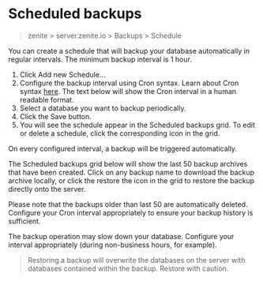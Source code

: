 # Scheduled backups

> zenite > server.zenite.io > Backups > Schedule

You can create a schedule that will backup your database automatically in regular intervals. The minimum backup interval is 1 hour.

1. Click Add new Schedule...
2. Configure the backup interval using Cron syntax. Learn about Cron syntax [here](https://en.wikipedia.org/wiki/Cron). The text below will show the Cron interval in a human readable format.
3. Select a database you want to backup periodically.
4. Click the Save button.
5. You will see the schedule appear in the Scheduled backups grid. To edit or delete a schedule, click the corresponding icon in the grid.

On every configured interval, a backup will be triggered automatically.

The Scheduled backups grid below will show the last 50 backup archives that have been created. Click on any backup name to download the backup archive locally, or click the restore the icon in the grid to restore the backup directly onto the server.

Please note that the backups older than last 50 are automatically deleted. Configure your Cron interval appropriately to ensure your backup history is sufficient.

The backup operation may slow down your database. Configure your interval appropriately (during non-business hours, for example).

> Restoring a backup will overwrite the databases on the server with databases contained within the backup. Restore with caution.
